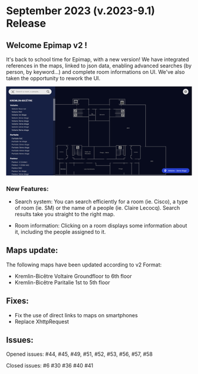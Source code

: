 # September 2023 (v.2023-9.1) Release

## Welcome Epimap v2 !

It's back to school time for Epimap, with a new version!
We have integrated references in the maps, linked to json data, enabling advanced searches (by person, by keyword...) and complete room informations on UI. We've also taken the opportunity to rework the UI.

![Alt text](./../src/image.png)

### New Features:

- Search system: You can search efficiently for a room (ie. Cisco), a type of room (ie. SM) or the name of a people (ie. Claire Lecocq). Search results take you straight to the right map.

- Room information: Clicking on a room displays some information about it, including the people assigned to it.

## Maps update:

The following maps have been updated according to v2 Format:

- Kremlin-Bicêtre Voltaire Groundfloor to 6th floor
- Kremlin-Bicêtre Paritalie 1st to 5th floor

## Fixes:

- Fix the use of direct links to maps on smartphones
- Replace XhttpRequest

## Issues:

Opened issues: #44, #45, #49, #51, #52, #53, #56, #57, #58

Closed issues:  #6 #30 #36 #40 #41